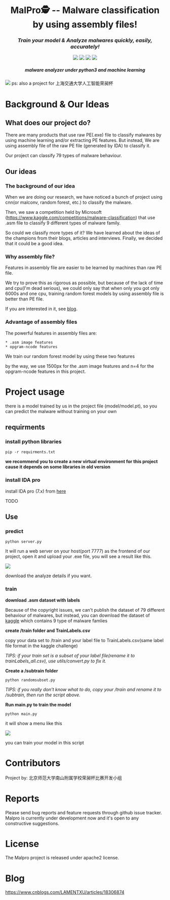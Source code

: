 <h1 align="center">MalPro🕵️ -- Malware classification by using assembly files!</h1>
<em><h3 align="center">Train your model & Analyze malwares quickly, easily, accurately!</h3></em>
<p align="center">
<img src=https://img.shields.io/badge/python-3.7+-blue?style=for-the-badge>
<img src=https://img.shields.io/badge/License-Apache2-green?style=for-the-badge>
<img src=https://img.shields.io/badge/State-Developing-red?style=for-the-badge>
<img src=https://img.shields.io/badge/Platform-Windows-orange?style=for-the-badge>
<em><h5 align="center">malware analyzer under python3 and machine learning</h5></em>
<img src=https://files.cnblogs.com/files/blogs/820580/logo.ico?t=1722150186&download=true>
ps: also a project for 上海交通大学人工智能荣昶杯

# Background & Our Ideas

## What does our project do?

There are many products that use raw PE(.exe) file to classify malwares by using machine learning and/or extracting PE features. But instead, We are using assembly file of the raw PE file (generated by IDA) to classify it. 

Our project can classify 79 types of malware behaviour.

## Our ideas

### The background of our idea

When we are doing our research, we have noticed a bunch of project using cnn(or malconv, random forest, etc.) to classify the malware. 

Then, we saw a competition held by Microsoft (https://www.kaggle.com/competitions/malware-classification) that use .asm file to classify 9 different types of malware family. 

So could we classify more types of it? We have learned about the ideas of the champions from their blogs, articles and interviews. Finally, we decided that it could be a good idea.

### Why assembly file?

Features in assembly file are easier to be learned by machines than raw PE file.

We try to prove this as rigorous as possible, but because of the lack of time and cpu(I'm dead serious), we could only say that when only you got only 6000s and one cpu, training random forest models by using assembly file is better than PE file.

If you are interested in it, see [blog](#blog).

### Advantage of assembly files

The powerful features in assembly files are: 

	* .asm image features
	* opgram-ncode features
	
We train our random forest model by using these two features

by the way, we use 1500px for the .asm image features and n=4 for the opgram-ncode features in this project.

# Project usage

there is a model trained by us in the project file (model/model.pt), so you can predict the malware without training on your own

## requirments

### install python libraries

```
pip -r requirments.txt
```

**we recommend you to create a new virtual environment for this project cause it depends on some libraries in old version**

### install IDA pro

install IDA pro (7.x) from [here](https://hex-rays.com/IDA-pro/)

TODO

## Use

### predict

```
python server.py
```

It will run a web server on your host(port 7777) as the frontend of our project, open it and upload your .exe file, you will see a result like this.

![](https://files.cnblogs.com/files/blogs/820580/example.ico?t=1722150163&download=true)

download the analyze details if you want. 

### train

**download .asm dataset with labels**

Because of the copyright issues, we can't publish the dataset of 79 different behaviour of malwares, but instead, you can download the dataset of [kaggle](https://www.kaggle.com/competitions/malware-classification) which contains 9 type of malware famlies

**create /train folder and TrainLabels.csv**

copy your data set to /train and your label file to TrainLabels.csv(same label file format in the kaggle challenge)

*TIPS: if your train set is a subset of your label file(rename it to trainLabels_all.csv), use utils/convert.py to fix it.*

**Create a /subtrain folder**

`python randomsubset.py`

*TIPS: if you really don't know what to do, copy your /train and rename it to /subtrain, then run the script above.*

**Run main.py to train the model**

`python main.py`

it will show a menu like this

![](https://files.cnblogs.com/files/blogs/820580/example2.ico?t=1722150155&download=true)

you can train your model in this script

# Contributors

Project by: 北京师范大学南山附属学校荣昶杯比赛开发小组

# Reports
Please send bug reports and feature requests through github issue tracker. Malpro is currently under development now and it's open to any constructive suggestions.

# License
The Malpro project is released under apache2 license.

# Blog

https://www.cnblogs.com/LAMENTXU/articles/18306874